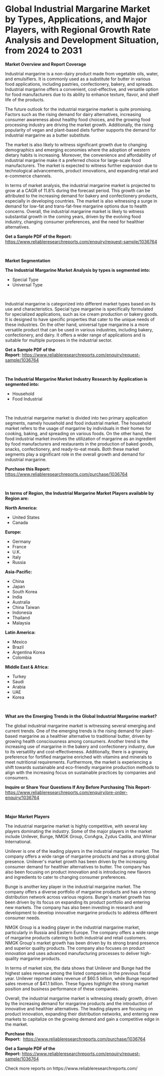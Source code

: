 <p><h1>Global Industrial Margarine Market by Types, Applications, and Major Players, with Regional Growth Rate Analysis and Development Situation, from 2024 to 2031</h1></p><p><strong>Market Overview and Report Coverage</strong></p>
<p><p>Industrial margarine is a non-dairy product made from vegetable oils, water, and emulsifiers. It is commonly used as a substitute for butter in various food applications, including pastries, confectionery, bakery, and spreads. Industrial margarine offers a convenient, cost-effective, and versatile option for food manufacturers due to its ability to enhance texture, flavor, and shelf life of the products.</p><p>The future outlook for the industrial margarine market is quite promising. Factors such as the rising demand for dairy alternatives, increasing consumer awareness about healthy food choices, and the growing food processing industry are driving the market growth. Additionally, the rising popularity of vegan and plant-based diets further supports the demand for industrial margarine as a butter substitute.</p><p>The market is also likely to witness significant growth due to changing demographics and emerging economies where the adoption of western dietary habits is increasing. Moreover, the convenience and affordability of industrial margarine make it a preferred choice for large-scale food manufacturers. The market is expected to witness further expansion due to technological advancements, product innovations, and expanding retail and e-commerce channels.</p><p>In terms of market analysis, the industrial margarine market is projected to grow at a CAGR of 11.8% during the forecast period. This growth can be attributed to the increasing demand for bakery and confectionery products, especially in developing countries. The market is also witnessing a surge in demand for low-fat and trans-fat-free margarine options due to health concerns. Overall, the industrial margarine market is likely to witness substantial growth in the coming years, driven by the evolving food industry, changing consumer preferences, and the need for healthier alternatives.</p></p>
<p><strong>Get a Sample PDF of the Report:</strong> <a href="https://www.reliableresearchreports.com/enquiry/request-sample/1036764">https://www.reliableresearchreports.com/enquiry/request-sample/1036764</a></p>
<p>&nbsp;</p>
<p><strong>Market Segmentation</strong></p>
<p><strong>The Industrial Margarine Market Analysis by types is segmented into:</strong></p>
<p><ul><li>Special Type</li><li>Universal Type</li></ul></p>
<p>&nbsp;</p>
<p><p>Industrial margarine is categorized into different market types based on its use and characteristics. Special type margarine is specifically formulated for specialized applications, such as ice cream production or bakery goods. It is designed to have specific properties that cater to the unique needs of these industries. On the other hand, universal type margarine is a more versatile product that can be used in various industries, including bakery, confectionery, and dairy. It offers a wider range of applications and is suitable for multiple purposes in the industrial sector.</p></p>
<p><strong>Get a Sample PDF of the Report:</strong>&nbsp;<a href="https://www.reliableresearchreports.com/enquiry/request-sample/1036764">https://www.reliableresearchreports.com/enquiry/request-sample/1036764</a></p>
<p>&nbsp;</p>
<p><strong>The Industrial Margarine Market Industry Research by Application is segmented into:</strong></p>
<p><ul><li>Household</li><li>Food Industrial</li></ul></p>
<p>&nbsp;</p>
<p><p>The industrial margarine market is divided into two primary application segments, namely household and food industrial market. The household market refers to the usage of margarine by individuals in their homes for cooking, baking, and spreading on various foods. On the other hand, the food industrial market involves the utilization of margarine as an ingredient by food manufacturers and restaurants in the production of baked goods, snacks, confectionery, and ready-to-eat meals. Both these market segments play a significant role in the overall growth and demand for industrial margarine.</p></p>
<p><strong>Purchase this Report:</strong>&nbsp; <a href="https://www.reliableresearchreports.com/purchase/1036764">https://www.reliableresearchreports.com/purchase/1036764</a></p>
<p>&nbsp;</p>
<p><strong>In terms of Region, the Industrial Margarine Market Players available by Region are:</strong></p>
<p>
    <p> <strong> North America: </strong>
        <ul>
            <li>United States</li>
            <li>Canada</li>
        </ul>
        </p> 
    <p> <strong> Europe: </strong>
        <ul>
            <li>Germany</li>
            <li>France</li>
            <li>U.K.</li>
            <li>Italy</li>
            <li>Russia</li>
        </ul>
        </p> 
    <p> <strong> Asia-Pacific: </strong>
        <ul>
            <li>China</li>
            <li>Japan</li>
            <li>South Korea</li>
            <li>India</li>
            <li>Australia</li>
            <li>China Taiwan</li>
            <li>Indonesia</li>
            <li>Thailand</li>
            <li>Malaysia</li>
        </ul>
        </p> 
    <p> <strong> Latin America: </strong>
        <ul>
            <li>Mexico</li>
            <li>Brazil</li>
            <li>Argentina Korea</li>
            <li>Colombia</li>
        </ul>
        </p> 
    <p> <strong> Middle East & Africa: </strong>
        <ul>
            <li>Turkey</li>
            <li>Saudi</li>
            <li>Arabia</li>
            <li>UAE</li>
            <li>Korea</li>
        </ul>
    </p>
    </p>
<p>&nbsp;</p>
<p><strong>What are the Emerging Trends in the Global Industrial Margarine market?</strong></p>
<p><p>The global industrial margarine market is witnessing several emerging and current trends. One of the emerging trends is the rising demand for plant-based margarine as a healthier alternative to traditional butter, driven by growing health consciousness among consumers. Another trend is the increasing use of margarine in the bakery and confectionery industry, due to its versatility and cost-effectiveness. Additionally, there is a growing preference for fortified margarine enriched with vitamins and minerals to meet nutritional requirements. Furthermore, the market is experiencing a shift towards sustainable and eco-friendly margarine production methods to align with the increasing focus on sustainable practices by companies and consumers.</p></p>
<p><strong>Inquire or Share Your Questions If Any Before Purchasing This Report</strong>- <a href="https://www.reliableresearchreports.com/enquiry/pre-order-enquiry/1036764">https://www.reliableresearchreports.com/enquiry/pre-order-enquiry/1036764</a></p>
<p>&nbsp;</p>
<p><strong>Major Market Players</strong></p>
<p><p>The industrial margarine market is highly competitive, with several key players dominating the industry. Some of the major players in the market include Unilever, Bunge, NMGK Group, ConAgra, Zydus Cadila, and Wilmar International.</p><p>Unilever is one of the leading players in the industrial margarine market. The company offers a wide range of margarine products and has a strong global presence. Unilever's market growth has been driven by the increasing consumer demand for healthier alternatives to butter. The company has also been focusing on product innovation and is introducing new flavors and ingredients to cater to changing consumer preferences.</p><p>Bunge is another key player in the industrial margarine market. The company offers a diverse portfolio of margarine products and has a strong distribution network across various regions. Bunge's market growth has been driven by its focus on expanding its product portfolio and entering new markets. The company has also been investing in research and development to develop innovative margarine products to address different consumer needs.</p><p>NMGK Group is a leading player in the industrial margarine market, particularly in Russia and Eastern Europe. The company offers a wide range of margarine products catering to both industrial and retail customers. NMGK Group's market growth has been driven by its strong brand presence and superior quality products. The company also focuses on product innovation and uses advanced manufacturing processes to deliver high-quality margarine products.</p><p>In terms of market size, the data shows that Unilever and Bunge had the highest sales revenue among the listed companies in the previous fiscal year. Unilever reported sales revenue of $60.5 billion, while Bunge reported sales revenue of $41.1 billion. These figures highlight the strong market position and business performance of these companies.</p><p>Overall, the industrial margarine market is witnessing steady growth, driven by the increasing demand for margarine products and the introduction of innovative and healthier alternatives. The leading players are focusing on product innovation, expanding their distribution networks, and entering new markets to capitalize on the growing demand and gain a competitive edge in the market.</p></p>
<p><strong>Purchase this Report:</strong>&nbsp;&nbsp;<a href="https://www.reliableresearchreports.com/purchase/1036764">https://www.reliableresearchreports.com/purchase/1036764</a></p>
<p></p>
<p><strong>Get a Sample PDF of the Report:</strong>&nbsp;<a href="https://www.reliableresearchreports.com/enquiry/request-sample/1036764">https://www.reliableresearchreports.com/enquiry/request-sample/1036764</a></p>
<p>Check more reports on https://www.reliableresearchreports.com/</p>